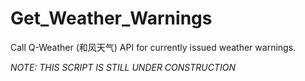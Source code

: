 # Get_Weather_Warnings
 Call Q-Weather (和风天气) API for currently issued weather warnings.

*NOTE: THIS SCRIPT IS STILL UNDER CONSTRUCTION*
